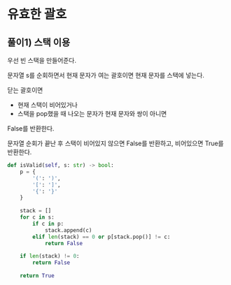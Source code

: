 # 유효한 괄호

## 풀이1) 스택 이용

우선 빈 스택을 만들어준다.

문자열 s를 순회하면서 현재 문자가 여는 괄호이면 현재 문자를 스택에 넣는다.

닫는 괄호이면

- 현재 스택이 비어있거나
- 스택을 pop했을 때 나오는 문자가 현재 문자와 쌍이 아니면

False를 반환한다.

문자열 순회가 끝난 후 스택이 비어있지 않으면 False를 반환하고, 비어있으면 True를 반환한다.

```python
def isValid(self, s: str) -> bool:
    p = {
        '(': ')',
        '[': ']',
        '{': '}'
    }
    
    stack = []
    for c in s:
        if c in p:
            stack.append(c)
        elif len(stack) == 0 or p[stack.pop()] != c:
            return False
    
    if len(stack) != 0:
        return False
    
    return True
```
